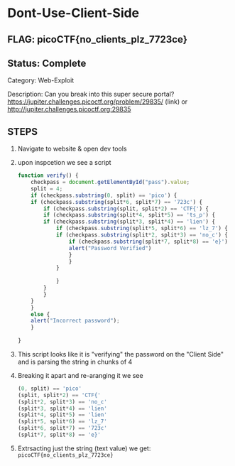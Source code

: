 # Dont-Use-Client-Side

## FLAG: picoCTF{no_clients_plz_7723ce}

## Status: Complete

Category: Web-Exploit

Description: Can you break into this super secure portal? <https://jupiter.challenges.picoctf.org/problem/29835/> (link) or <http://jupiter.challenges.picoctf.org:29835>

## STEPS

1. Navigate to website & open dev tools
2. upon inspcetion we see a script

    ```js
    function verify() {
        checkpass = document.getElementById("pass").value;
        split = 4;
        if (checkpass.substring(0, split) == 'pico') {
        if (checkpass.substring(split*6, split*7) == '723c') {
            if (checkpass.substring(split, split*2) == 'CTF{') {
            if (checkpass.substring(split*4, split*5) == 'ts_p') {
            if (checkpass.substring(split*3, split*4) == 'lien') {
                if (checkpass.substring(split*5, split*6) == 'lz_7') {
                if (checkpass.substring(split*2, split*3) == 'no_c') {
                    if (checkpass.substring(split*7, split*8) == 'e}') {
                    alert("Password Verified")
                    }
                    }
                }
        
                }
            }
            }
        }
        }
        else {
        alert("Incorrect password");
        }
        
    }
    ```

3. This script looks like it is "verifying" the password on the "Client Side" and is parsing the string in chunks of 4
4. Breaking it apart and re-aranging it we see

    ```js
    (0, split) == 'pico'
    (split, split*2) == 'CTF{'
    (split*2, split*3) == 'no_c'
    (split*3, split*4) == 'lien'
    (split*4, split*5) == 'lien'
    (split*5, split*6) == 'lz_7'
    (split*6, split*7) == '723c'
    (split*7, split*8) == 'e}'
    ```

5. Extrsacting just the string (text value) we get: `picoCTF{no_clients_plz_7723ce}`

